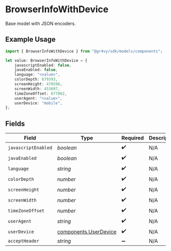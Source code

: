 # BrowserInfoWithDevice

Base model with JSON encoders.

## Example Usage

```typescript
import { BrowserInfoWithDevice } from "@gr4vy/sdk/models/components";

let value: BrowserInfoWithDevice = {
    javascriptEnabled: false,
    javaEnabled: false,
    language: "<value>",
    colorDepth: 679393,
    screenHeight: 478596,
    screenWidth: 453697,
    timeZoneOffset: 677082,
    userAgent: "<value>",
    userDevice: "mobile",
};
```

## Fields

| Field                                                          | Type                                                           | Required                                                       | Description                                                    |
| -------------------------------------------------------------- | -------------------------------------------------------------- | -------------------------------------------------------------- | -------------------------------------------------------------- |
| `javascriptEnabled`                                            | *boolean*                                                      | :heavy_check_mark:                                             | N/A                                                            |
| `javaEnabled`                                                  | *boolean*                                                      | :heavy_check_mark:                                             | N/A                                                            |
| `language`                                                     | *string*                                                       | :heavy_check_mark:                                             | N/A                                                            |
| `colorDepth`                                                   | *number*                                                       | :heavy_check_mark:                                             | N/A                                                            |
| `screenHeight`                                                 | *number*                                                       | :heavy_check_mark:                                             | N/A                                                            |
| `screenWidth`                                                  | *number*                                                       | :heavy_check_mark:                                             | N/A                                                            |
| `timeZoneOffset`                                               | *number*                                                       | :heavy_check_mark:                                             | N/A                                                            |
| `userAgent`                                                    | *string*                                                       | :heavy_check_mark:                                             | N/A                                                            |
| `userDevice`                                                   | [components.UserDevice](../../models/components/userdevice.md) | :heavy_check_mark:                                             | N/A                                                            |
| `acceptHeader`                                                 | *string*                                                       | :heavy_minus_sign:                                             | N/A                                                            |